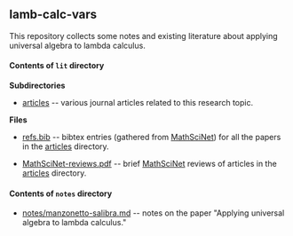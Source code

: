 ## lamb-calc-vars

This repository collects some notes and existing literature about applying universal algebra to lambda calculus.

#### Contents of `lit` directory

**Subdirectories**
+ [articles](https://github.com/williamdemeo/lamb-calc-vars/tree/master/lit/articles) -- various journal articles related to this research topic.

**Files**

+ [refs.bib](https://github.com/williamdemeo/lamb-calc-vars/blob/master/lit/refs.bib) -- bibtex entries (gathered from [MathSciNet](https://mathscinet.ams.org/mathscinet/)) for all the papers in the [articles](https://github.com/williamdemeo/lamb-calc-vars/tree/master/lit/articles) directory.

+ [MathSciNet-reviews.pdf](https://github.com/williamdemeo/lamb-calc-vars/blob/master/lit/MathSciNet-reviews.pdf) -- brief [MathSciNet](https://mathscinet.ams.org/mathscinet/) reviews of articles in the [articles](https://github.com/williamdemeo/lamb-calc-vars/tree/master/lit/articles) directory.

#### Contents of `notes` directory

+ [notes/manzonetto-salibra.md](https://github.com/williamdemeo/lamb-calc-vars/tree/master/notes/manzonetto-salibra.md) -- notes on the paper "Applying universal algebra to lambda calculus."
